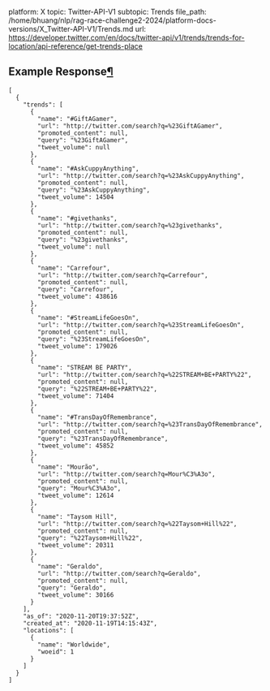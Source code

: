 platform: X
topic: Twitter-API-V1
subtopic: Trends
file_path: /home/bhuang/nlp/rag-race-challenge2-2024/platform-docs-versions/X_Twitter-API-V1/Trends.md
url: https://developer.twitter.com/en/docs/twitter-api/v1/trends/trends-for-location/api-reference/get-trends-place


## Example Response[¶](#example-response "Permalink to this headline")

    [
      {
        "trends": [
          {
            "name": "#GiftAGamer",
            "url": "http://twitter.com/search?q=%23GiftAGamer",
            "promoted_content": null,
            "query": "%23GiftAGamer",
            "tweet_volume": null
          },
          {
            "name": "#AskCuppyAnything",
            "url": "http://twitter.com/search?q=%23AskCuppyAnything",
            "promoted_content": null,
            "query": "%23AskCuppyAnything",
            "tweet_volume": 14504
          },
          {
            "name": "#givethanks",
            "url": "http://twitter.com/search?q=%23givethanks",
            "promoted_content": null,
            "query": "%23givethanks",
            "tweet_volume": null
          },
          {
            "name": "Carrefour",
            "url": "http://twitter.com/search?q=Carrefour",
            "promoted_content": null,
            "query": "Carrefour",
            "tweet_volume": 438616
          },
          {
            "name": "#StreamLifeGoesOn",
            "url": "http://twitter.com/search?q=%23StreamLifeGoesOn",
            "promoted_content": null,
            "query": "%23StreamLifeGoesOn",
            "tweet_volume": 179026
          },
          {
            "name": "STREAM BE PARTY",
            "url": "http://twitter.com/search?q=%22STREAM+BE+PARTY%22",
            "promoted_content": null,
            "query": "%22STREAM+BE+PARTY%22",
            "tweet_volume": 71404
          },
          {
            "name": "#TransDayOfRemembrance",
            "url": "http://twitter.com/search?q=%23TransDayOfRemembrance",
            "promoted_content": null,
            "query": "%23TransDayOfRemembrance",
            "tweet_volume": 45852
          },
          {
            "name": "Mourão",
            "url": "http://twitter.com/search?q=Mour%C3%A3o",
            "promoted_content": null,
            "query": "Mour%C3%A3o",
            "tweet_volume": 12614
          },
          {
            "name": "Taysom Hill",
            "url": "http://twitter.com/search?q=%22Taysom+Hill%22",
            "promoted_content": null,
            "query": "%22Taysom+Hill%22",
            "tweet_volume": 20311
          },
          {
            "name": "Geraldo",
            "url": "http://twitter.com/search?q=Geraldo",
            "promoted_content": null,
            "query": "Geraldo",
            "tweet_volume": 30166
          }
        ],
        "as_of": "2020-11-20T19:37:52Z",
        "created_at": "2020-11-19T14:15:43Z",
        "locations": [
          {
            "name": "Worldwide",
            "woeid": 1
          }
        ]
      }
    ]